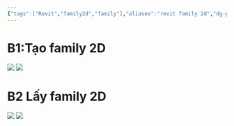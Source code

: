 ```yaml
---
{"tags":["Revit","family2d","family"],"aliases":"revit family 2d","dg-publish":true,"permalink":"/Hướng dẫn các phần mềm/Revit/Family/FAMILY 2D/","dgPassFrontmatter":true,"noteIcon":"2","created":"2024-02-29T10:10:04.988+07:00","updated":"2023-12-27T10:36:24.000+07:00"}
---
```




# B1:Tạo family 2D
![](https://i.imgur.com/0GKBtbQ.png)
![](https://i.imgur.com/TZLJkyF.png)
# B2 Lấy family 2D
![](https://i.imgur.com/wZGruOJ.png)
![](https://i.imgur.com/Ygy3CIs.png)
